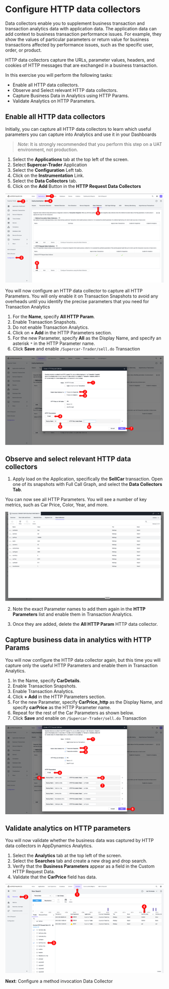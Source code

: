 # Configure HTTP data collectors

Data collectors enable you to supplement business transaction and transaction analytics data with application data. The application data can add context to business transaction performance issues. For example, they show the values of particular parameters or return value for business transactions affected by  performance issues, such as the specific user, order, or product.  

HTTP data collectors capture the URLs, parameter values, headers, and cookies of HTTP messages that are exchanged in a business transaction.

In this exercise you will perform the following tasks:
- Enable all HTTP data collectors.
- Observe and Select relevant HTTP data collectors.
- Capture Business Data in Analytics using HTTP Params.
- Validate Analytics on HTTP Parameters.

## Enable all HTTP data collectors

Initially, you can capture all HTTP data collectors to learn which useful parameters you can capture into Analytics and use it in your Dashboards

> *Note*: It is strongly recommended that you perform this step on a UAT environment, not production.

1. Select the **Applications** tab at the top left of the screen.
2. Select **Supercar-Trader** Application
3. Select the **Configuration** Left tab.
4. Click on the **Instrumentation** Link.
5. Select the **Data Collectors** tab.
6. Click on the **Add** Button in the **HTTP Request Data Collectors**

![HTTPDataCollectors 1](assets/images/06-http-data-collectors-03.png)

You will now configure an HTTP data collector to capture all HTTP Parameters. You will only enable it on Transaction Snapshots to avoid any overheads until you identify the precise parameters that you need for Transaction Analytics

1. For the **Name**, specify **All HTTP Param**.
2. Enable Transaction Snapshots.
3. Do not enable Transaction Analytics.
4. Click on **+ Add** in the HTTP Parameters section.
5. For the new Parameter, specify **All** as the Display Name, and specify an asterisk  `*`  in the HTTP Parameter name.
6. Click **Save** and enable `/Supercar-Trader/sell.do` Transaction

![HTTPDataCollectors 2](assets/images/06-add-all-http-data-collectors-04.png)

## Observe and select relevant HTTP data collectors

1. Apply load on the Application, specifically the **SellCar** transaction. Open one of its snapshots with Full Call Graph, and select the **Data Collectors Tab**.

  You can now see all HTTP Parameters. You will see a number of key metrics, such as Car Price, Color, Year, and more.

![HTTPDataCollectors 2](assets/images/06-view-all-http-data-collectors-05.png)

2. Note the exact Parameter names to add them again in the **HTTP Parameters** list and enable them in Transaction Analytics.

3. Once they are added, delete the **All HTTP Param** HTTP data collector.

## Capture business data in analytics with HTTP Params

You will now configure the HTTP data collector again, but this time you will capture only the useful HTTP Parameters and enable them in Transaction Analytics.

1. In the Name, specify **CarDetails**.
2. Enable Transaction Snapshots.
3. Enable Transaction Analytics.
4. Click **+ Add** in the HTTP Parameters section.
5. For the new Parameter,  specify **CarPrice_http** as the Display Name, and specify **carPrice** as the HTTP Parameter name.
6. Repeat for the rest of the Car Parameters as shown below.
7. Click **Save** and enable on `/Supercar-Trader/sell.do` Transaction

![SaveHttpDataCollectors](assets/images/06-save-http-data-collectors-06.png)

## Validate analytics on HTTP parameters

You will now validate whether the business data was captured by HTTP data collectors in AppDynamics Analytics.

1. Select the **Analytics** tab at the top left of the screen.
2. Select the **Searches** tab and create a new drag and drop search.
3. Verify that the **Business Parameters** appear as a field in the Custom HTTP Request Data.
4. Validate that the **CarPrice** field has data.

![ValidateHttpDataCollectors](assets/images/06-validate-http-data-collectors-07.png)


**Next**: Configure a method invocation Data Collector
